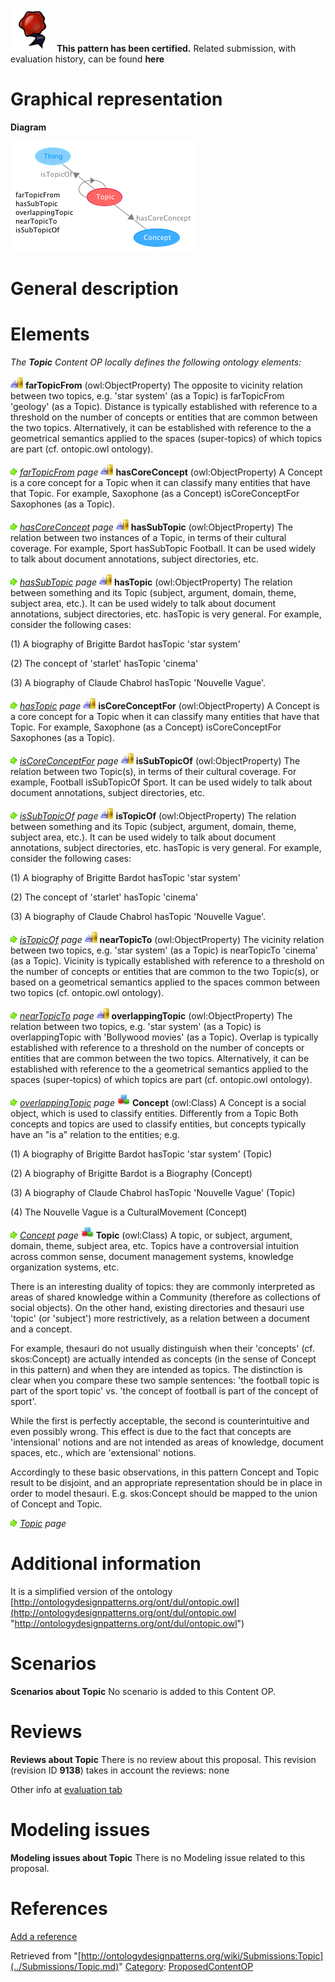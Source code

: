 [![](../images/thumb/b/b5/Certified.png/70px-Certified.png)](../Image/Certified.png.md "Certified.png") __This pattern has been certified.__
Related submission, with evaluation history, can be found __here__





#  Graphical representation


__Diagram__




[![Image:Topic.png](../images/a/a8/Topic.png)](../Image/Topic.png.md "Image:Topic.png")




#  General description


  




#  Elements


_The __Topic__ Content OP locally defines the following ontology elements:_



[![ObjectProperty](../images/thumb/c/c3/ObjectProperty.gif/20px-ObjectProperty.gif)](../Image/ObjectProperty.gif.md "ObjectProperty") __farTopicFrom__ (owl:ObjectProperty) The opposite to vicinity relation between two topics, e.g. 'star system' (as a Topic) is farTopicFrom 'geology' (as a Topic).
Distance is typically established with reference to a threshold on the number of concepts or entities that are common between the two topics. Alternatively, it can be established with reference to the a geometrical semantics applied to the spaces (super-topics) of which topics are part (cf. ontopic.owl ontology). 



 [![](../images/thumb/8/87/ArrowRight.gif/11px-ArrowRight.gif)](../Image/ArrowRight.gif.md "ArrowRight.gif") _[farTopicFrom](../Submissions/Topic/farTopicFrom.md "Submissions:Topic/farTopicFrom") page_
[![ObjectProperty](../images/thumb/c/c3/ObjectProperty.gif/20px-ObjectProperty.gif)](../Image/ObjectProperty.gif.md "ObjectProperty") __hasCoreConcept__ (owl:ObjectProperty) A Concept is a core concept for a Topic when it can classify many entities that have that Topic.
For example, Saxophone (as a Concept) isCoreConceptFor Saxophones (as a Topic). 



 [![](../images/thumb/8/87/ArrowRight.gif/11px-ArrowRight.gif)](../Image/ArrowRight.gif.md "ArrowRight.gif") _[hasCoreConcept](../Submissions/Topic/hasCoreConcept.md "Submissions:Topic/hasCoreConcept") page_
[![ObjectProperty](../images/thumb/c/c3/ObjectProperty.gif/20px-ObjectProperty.gif)](../Image/ObjectProperty.gif.md "ObjectProperty") __hasSubTopic__ (owl:ObjectProperty) The relation between two instances of a Topic, in terms of their cultural coverage. For example, Sport hasSubTopic Football. 
It can be used widely to talk about document annotations, subject directories, etc. 



 [![](../images/thumb/8/87/ArrowRight.gif/11px-ArrowRight.gif)](../Image/ArrowRight.gif.md "ArrowRight.gif") _[hasSubTopic](../Submissions/Topic/hasSubTopic.md "Submissions:Topic/hasSubTopic") page_
[![ObjectProperty](../images/thumb/c/c3/ObjectProperty.gif/20px-ObjectProperty.gif)](../Image/ObjectProperty.gif.md "ObjectProperty") __hasTopic__ (owl:ObjectProperty) The relation between something and its Topic (subject, argument, domain, theme, subject area, etc.). It can be used widely to talk about document annotations, subject directories, etc.
hasTopic is very general. For example, consider the following cases:


(1) A biography of Brigitte Bardot hasTopic 'star system'


(2) The concept of 'starlet' hasTopic 'cinema'


(3) A biography of Claude Chabrol hasTopic 'Nouvelle Vague'. 



 [![](../images/thumb/8/87/ArrowRight.gif/11px-ArrowRight.gif)](../Image/ArrowRight.gif.md "ArrowRight.gif") _[hasTopic](../Submissions/Topic/hasTopic.md "Submissions:Topic/hasTopic") page_
[![ObjectProperty](../images/thumb/c/c3/ObjectProperty.gif/20px-ObjectProperty.gif)](../Image/ObjectProperty.gif.md "ObjectProperty") __isCoreConceptFor__ (owl:ObjectProperty) A Concept is a core concept for a Topic when it can classify many entities that have that Topic.
For example, Saxophone (as a Concept) isCoreConceptFor Saxophones (as a Topic). 



 [![](../images/thumb/8/87/ArrowRight.gif/11px-ArrowRight.gif)](../Image/ArrowRight.gif.md "ArrowRight.gif") _[isCoreConceptFor](../Submissions/Topic/isCoreConceptFor.md "Submissions:Topic/isCoreConceptFor") page_
[![ObjectProperty](../images/thumb/c/c3/ObjectProperty.gif/20px-ObjectProperty.gif)](../Image/ObjectProperty.gif.md "ObjectProperty") __isSubTopicOf__ (owl:ObjectProperty) The relation between two Topic(s), in terms of their cultural coverage. For example, Football isSubTopicOf Sport. 
It can be used widely to talk about document annotations, subject directories, etc. 



 [![](../images/thumb/8/87/ArrowRight.gif/11px-ArrowRight.gif)](../Image/ArrowRight.gif.md "ArrowRight.gif") _[isSubTopicOf](../Submissions/Topic/isSubTopicOf.md "Submissions:Topic/isSubTopicOf") page_
[![ObjectProperty](../images/thumb/c/c3/ObjectProperty.gif/20px-ObjectProperty.gif)](../Image/ObjectProperty.gif.md "ObjectProperty") __isTopicOf__ (owl:ObjectProperty) The relation between something and its Topic (subject, argument, domain, theme, subject area, etc.). It can be used widely to talk about document annotations, subject directories, etc.
hasTopic is very general. For example, consider the following cases:


(1) A biography of Brigitte Bardot hasTopic 'star system'


(2) The concept of 'starlet' hasTopic 'cinema'


(3) A biography of Claude Chabrol hasTopic 'Nouvelle Vague'. 



 [![](../images/thumb/8/87/ArrowRight.gif/11px-ArrowRight.gif)](../Image/ArrowRight.gif.md "ArrowRight.gif") _[isTopicOf](../Submissions/Topic/isTopicOf.md "Submissions:Topic/isTopicOf") page_
[![ObjectProperty](../images/thumb/c/c3/ObjectProperty.gif/20px-ObjectProperty.gif)](../Image/ObjectProperty.gif.md "ObjectProperty") __nearTopicTo__ (owl:ObjectProperty) The vicinity relation between two topics, e.g. 'star system' (as a Topic) is nearTopicTo 'cinema' (as a Topic).
Vicinity is typically established with reference to a threshold on the number of concepts or entities that are common to the two Topic(s), or based on a geometrical semantics applied to the spaces common between two topics (cf. ontopic.owl ontology). 



 [![](../images/thumb/8/87/ArrowRight.gif/11px-ArrowRight.gif)](../Image/ArrowRight.gif.md "ArrowRight.gif") _[nearTopicTo](../Submissions/Topic/nearTopicTo.md "Submissions:Topic/nearTopicTo") page_
[![ObjectProperty](../images/thumb/c/c3/ObjectProperty.gif/20px-ObjectProperty.gif)](../Image/ObjectProperty.gif.md "ObjectProperty") __overlappingTopic__ (owl:ObjectProperty) The relation between two topics, e.g. 'star system' (as a Topic) is overlappingTopic with 'Bollywood movies' (as a Topic).
Overlap is typically established with reference to a threshold on the number of concepts or entities that are common between the two topics. Alternatively, it can be established with reference to the a geometrical semantics applied to the spaces (super-topics) of which topics are part (cf. ontopic.owl ontology). 



 [![](../images/thumb/8/87/ArrowRight.gif/11px-ArrowRight.gif)](../Image/ArrowRight.gif.md "ArrowRight.gif") _[overlappingTopic](../Submissions/Topic/overlappingTopic.md "Submissions:Topic/overlappingTopic") page_
[![Class](../images/thumb/2/27/Class.gif/20px-Class.gif)](../Image/Class.gif.md "Class") __Concept__ (owl:Class) A Concept is a social object, which is used to classify entities. Differently from a Topic
Both concepts and topics are used to classify entities, but concepts typically have an "is a" relation to the entities; e.g. 


(1) A biography of Brigitte Bardot hasTopic 'star system' (Topic)


(2) A biography of Brigitte Bardot is a Biography (Concept)


(3) A biography of Claude Chabrol hasTopic 'Nouvelle Vague' (Topic)


(4) The Nouvelle Vague is a CulturalMovement (Concept) 



 [![](../images/thumb/8/87/ArrowRight.gif/11px-ArrowRight.gif)](../Image/ArrowRight.gif.md "ArrowRight.gif") _[Concept](../Submissions/Topic/Concept.md "Submissions:Topic/Concept") page_
[![Class](../images/thumb/2/27/Class.gif/20px-Class.gif)](../Image/Class.gif.md "Class") __Topic__ (owl:Class) A topic, or subject, argument, domain, theme, subject area, etc.
Topics have a controversial intuition across common sense, document management systems, knowledge organization systems, etc.


  



There is an interesting duality of topics: they are commonly interpreted as areas of shared knowledge within a Community (therefore as collections of social objects). On the other hand, existing directories and thesauri use 'topic' (or 'subject') more restrictively, as a relation between a document and a concept. 


  



For example, thesauri do not usually distinguish when their 'concepts' (cf. skos:Concept) are actually intended as concepts (in the sense of Concept in this pattern) and when they are intended as topics. The distinction is clear when you compare these two sample sentences: 'the football topic is part of the sport topic' vs. 'the concept of football is part of the concept of sport'. 


While the first is perfectly acceptable, the second is counterintuitive and even possibly wrong. This effect is due to the fact that concepts are 'intensional' notions and are not intended as areas of knowledge, document spaces, etc., which are 'extensional' notions.


  



Accordingly to these basic observations, in this pattern Concept and Topic result to be disjoint, and an appropriate representation should be in place in order to model thesauri. E.g. skos:Concept should be mapped to the union of Concept and Topic. 



 [![](../images/thumb/8/87/ArrowRight.gif/11px-ArrowRight.gif)](../Image/ArrowRight.gif.md "ArrowRight.gif") _[Topic](../Submissions/Topic/Topic.md "Submissions:Topic/Topic") page_
#  Additional information


It is a simplified version of the ontology [http://ontologydesignpatterns.org/ont/dul/ontopic.owl](http://ontologydesignpatterns.org/ont/dul/ontopic.owl "http://ontologydesignpatterns.org/ont/dul/ontopic.owl")



#  Scenarios



__Scenarios about Topic__
No scenario is added to this Content OP.




#  Reviews



__Reviews about Topic__
There is no review about this proposal.
This revision (revision ID __9138__) takes in account the reviews: none


Other info at [evaluation tab](http://ontologydesignpatterns.org/wiki/index.php?title=Submissions:Topic&action=evaluation "http://ontologydesignpatterns.org/wiki/index.php?title=Submissions:Topic&action=evaluation")




  




#  Modeling issues



__Modeling issues about Topic__
There is no Modeling issue related to this proposal.




  




#  References


[Add a reference](index.php@title=Odp%253AAdd_reference&subject=../Submissions/Topic.md "http://ontologydesignpatterns.org/wiki/index.php?title=Odp:Add_reference&subject=Submissions%3ATopic")


  






Retrieved from "[http://ontologydesignpatterns.org/wiki/Submissions:Topic](../Submissions/Topic.md)"
 [Category](http://ontologydesignpatterns.org/wiki/Special:Categories "Special:Categories"): [ProposedContentOP](../Category/ProposedContentOP.md "Category:ProposedContentOP")